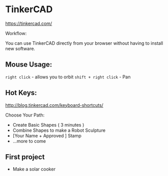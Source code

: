 TinkerCAD
=========

https://tinkercad.com/

Workflow:

You can use TinkerCAD directly from your browser without having to install new software.


## Mouse Usage:

`right click` - allows you to orbit
`shift + right click` - Pan

## Hot Keys:

http://blog.tinkercad.com/keyboard-shortcuts/



Choose Your Path:

* Create Basic Shapes ( 3 minutes )
* Combine Shapes to make a Robot Sculpture
* [Your Name + Approved ] Stamp
* ...more to come


## First project
* Make a solar cooker
